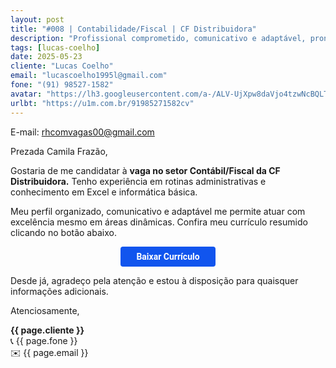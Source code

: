 ```yaml
---
layout: post
title: "#008 | Contabilidade/Fiscal | CF Distribuidora"
description: "Profissional comprometido, comunicativo e adaptável, pronto para agregar valor à equipe!"
tags: [lucas-coelho]
date: 2025-05-23
cliente: "Lucas Coelho"
email: "lucascoelho1995l@gmail.com"
fone: "(91) 98527-1582"
avatar: "https://lh3.googleusercontent.com/a-/ALV-UjXpw8daVjo4tzwNcBQLTYZhzQ7xDQGc4Fifteyjd5WwvB2LYF7vbQ=s240-p-k-no"
urlbt: "https://u1m.com.br/91985271582cv"
---
```

E-mail: rhcomvagas00@gmail.com

Prezada Camila Frazão,

Gostaria de me candidatar à **vaga no setor Contábil/Fiscal da CF Distribuidora.** 
Tenho experiência em rotinas administrativas e conhecimento em Excel e informática básica. 

Meu perfil organizado, comunicativo e adaptável me permite atuar com excelência mesmo em áreas dinâmicas. 
Confira meu currículo resumido clicando no botão abaixo.


<center><a href="{{ page.urlbt }}" class="btn" style="display: inline-block;padding: 8px 25px;color: white;font-size: 14px;text-decoration: none;border-radius: 4px;text-align: center;cursor: pointer;display: inline-block;font-weight: 700;font-family: 'Roboto', Tahoma, Verdana, Segoe, sans-serif;background-color: #15e;">Baixar Currículo</a></center>

Desde já, agradeço pela atenção e estou à disposição para quaisquer informações adicionais.


Atenciosamente,

**{{ page.cliente }}**<br>
📞 {{ page.fone }}<br>
✉️ {{ page.email }}
